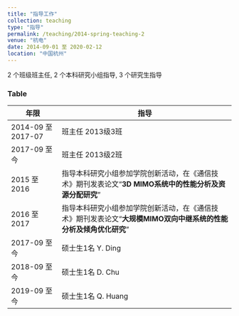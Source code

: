 ```yaml
---
title: "指导工作"
collection: teaching
type: "指导"
permalink: /teaching/2014-spring-teaching-2
venue: "杭电"
date: 2014-09-01 至 2020-02-12
location: "中国杭州"
---
```

2 个班级班主任, 2 个本科研究小组指导,   3 个研究生指导


### Table

| 年限                 | 指导                                                         |
| ---------------- | -----------------------------------------------|
| 2014-09 至 2017-07      | 班主任   2013级3班 |
| 2017-09 至今    | 班主任   2013级2班 |
| 2015 至2016            | 指导本科研究小组参加学院创新活动，在《通信技术》期刊发表论文“**3D MIMO系统中的性能分析及资源分配研究**” |
| 2016 至2017            | 指导本科研究小组参加学院创新活动，在《通信技术》期刊发表论文“**大规模MIMO双向中继系统的性能分析及倾角优化研究**” |
| 2017-09 至今     | 硕士生1名 Y. Ding |
| 2018-09 至今     | 硕士生1名 D. Chu |
| 2019-09 至今     | 硕士生1名 Q. Huang |